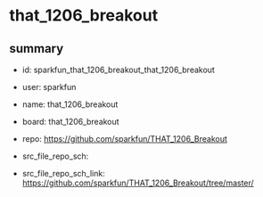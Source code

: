 # that_1206_breakout
 
## summary 
* id: sparkfun_that_1206_breakout_that_1206_breakout
* user: sparkfun
* name: that_1206_breakout
* board: that_1206_breakout
* repo: https://github.com/sparkfun/THAT_1206_Breakout



* src_file_repo_sch: 
* src_file_repo_sch_link: https://github.com/sparkfun/THAT_1206_Breakout/tree/master/






